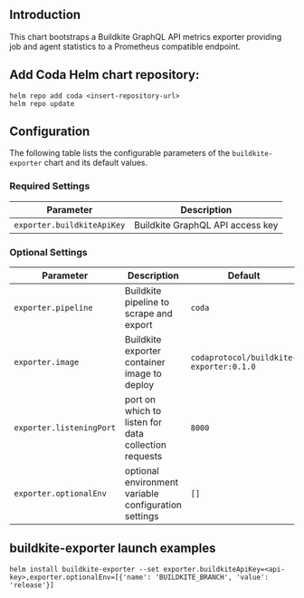 ## Introduction

This chart bootstraps a Buildkite GraphQL API metrics exporter providing job and agent statistics to a Prometheus compatible endpoint.

## Add Coda Helm chart repository:

 ```console
 helm repo add coda <insert-repository-url>
 helm repo update
 ```

## Configuration

The following table lists the configurable parameters of the `buildkite-exporter` chart and its default values.

### Required Settings

Parameter | Description
--- | ---
`exporter.buildkiteApiKey` | Buildkite GraphQL API access key

### Optional Settings

Parameter | Description | Default
--- | --- | ---
`exporter.pipeline` | Buildkite pipeline to scrape and export | `coda`
`exporter.image` | Buildkite exporter container image to deploy | `codaprotocol/buildkite-exporter:0.1.0`
`exporter.listeningPort` | port on which to listen for data collection requests | `8000`
`exporter.optionalEnv` | optional environment variable configuration settings | `[]`

## buildkite-exporter launch examples

```console
helm install buildkite-exporter --set exporter.buildkiteApiKey=<api-key>,exporter.optionalEnv=[{'name': 'BUILDKITE_BRANCH', 'value': 'release'}]
```
